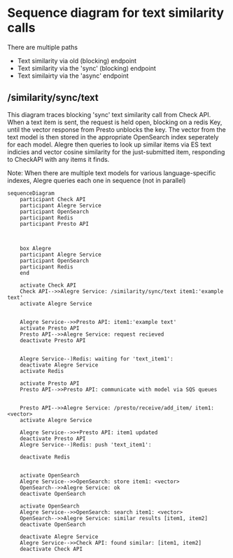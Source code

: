 # Sequence diagram for text similarity calls

There are multiple paths

* Text similarity via old (blocking) endpoint
* Text similarity via the 'sync' (blocking) endpoint
* Text similairty via the 'async' endpoint



## /similarity/sync/text 

This diagram traces blocking  'sync' text similarity call from Check API.  When a text item is sent, the request is held open, blocking on a redis Key, until the vector response from Presto unblocks the key. The vector from the text model is then stored in the appropriate OpenSearch index seperately for each model.  Alegre then queries to look up similar items via ES text indicies and vector cosine similarity for the just-submitted item, responding to CheckAPI with any items it finds. 

Note: When there are multiple text models for various language-specific indexes, Alegre queries each one in sequence (not in parallel)

```mermaid
sequenceDiagram
    participant Check API
    participant Alegre Service
    participant OpenSearch
    participant Redis
    participant Presto API

    

    box Alegre
    participant Alegre Service
    participant OpenSearch
    participant Redis
    end
    
    activate Check API
    Check API-->>Alegre Service: /similarity/sync/text item1:'example text'
    activate Alegre Service

    
    Alegre Service-->>Presto API: item1:'example text'
    activate Presto API
    Presto API-->>Alegre Service: request recieved 
    deactivate Presto API

    
    Alegre Service--)Redis: waiting for 'text_item1':
    deactivate Alegre Service
    activate Redis

    activate Presto API
    Presto API-->>Presto API: communicate with model via SQS queues
    
    
    Presto API-->>Alegre Service: /presto/receive/add_item/ item1: <vector> 
    activate Alegre Service

    Alegre Service-->>+Presto API: item1 updated
    deactivate Presto API
    Alegre Service--)Redis: push 'text_item1':
    
    deactivate Redis


    activate OpenSearch
    Alegre Service-->>OpenSearch: store item1: <vector>
    OpenSearch-->>Alegre Service: ok
    deactivate OpenSearch

    activate OpenSearch
    Alegre Service-->>OpenSearch: search item1: <vector>
    OpenSearch-->>Alegre Service: similar results [item1, item2]
    deactivate OpenSearch

    deactivate Alegre Service
    Alegre Service-->>Check API: found similar: [item1, item2]
    deactivate Check API

```